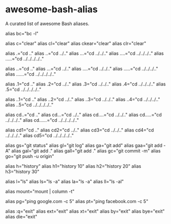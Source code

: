 # awesome-bash-alias
A curated list of awesome Bash aliases. 


alias bc="bc -l"

alias c="clear"
alias cl="clear"
alias ckear="clear"
alias clr="clear"


alias .="cd .."
alias ..="cd ../.."
alias ...="cd ../../.."
alias ....="cd ../../../.."
alias .....="cd ../../../../.."

alias ..="cd .."
alias ...="cd ../.." 
alias ....="cd ../../.." 
alias .....="cd ../../../.." 
alias ......="cd ../../../../.." 

alias .1="cd .."
alias .2="cd ../.." 
alias .3="cd ../../.." 
alias .4="cd ../../../.." 
alias .5="cd ../../../../.."

alias ..1="cd .."
alias ..2="cd ../.." 
alias ..3="cd ../../.." 
alias ..4="cd ../../../.." 
alias ..5="cd ../../../../.." 

alias cd..="cd .." 
alias cd...="cd ../.." 
alias cd....="cd ../../.." 
alias cd.....="cd ../../../.." 
alias cd......="cd ../../../../.." 

alias cd1="cd .." 
alias cd2="cd ../.." 
alias cd3="cd ../../.." 
alias cd4="cd ../../../.." 
alias cd5="cd ../../../../.." 

alias gs="git status"
alias gl="git log"
alias ga="git add"
alias gaa="git add -A"
alias gal="git add ."
alias gall="git add ."
alias gc="git commit -m"
alias go="git push -u origin"

alias h="history"
alias h1="history 10" 
alias h2="history 20" 
alias h3="history 30" 

alias l="ls"
alias ls="ls -a"
alias la="ls -a"
alias ll="ls -al"

alias mount="mount | column -t"

alias pg="ping google.com -c 5"
alias pt="ping facebook.com -c 5"



alias :q="exit"
alias ext="exit"
alias xt="exit"
alias by="exit"
alias bye="exit"
alias die="exit"


